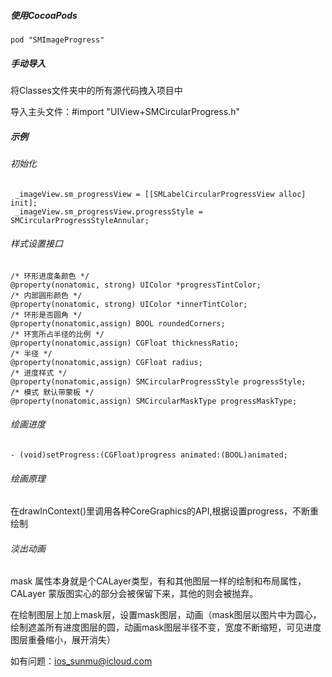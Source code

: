 
##### 使用CocoaPods

```
pod "SMImageProgress"
```

##### 手动导入

将Classes文件夹中的所有源代码拽入项目中

导入主头文件：#import "UIView+SMCircularProgress.h"

##### 示例

###### 初始化

```
 _imageView.sm_progressView = [[SMLabelCircularProgressView alloc] init];
 _imageView.sm_progressView.progressStyle = SMCircularProgressStyleAnnular;
``` 

###### 样式设置接口

```
/* 环形进度条颜色 */
@property(nonatomic, strong) UIColor *progressTintColor;
/* 内部圆形颜色 */
@property(nonatomic, strong) UIColor *innerTintColor;
/* 环形是否圆角 */
@property(nonatomic,assign) BOOL roundedCorners;
/* 环宽所占半径的比例 */
@property(nonatomic,assign) CGFloat thicknessRatio;
/* 半径 */
@property(nonatomic,assign) CGFloat radius;
/* 进度样式 */
@property(nonatomic,assign) SMCircularProgressStyle progressStyle;
/* 模式 默认带蒙板 */
@property(nonatomic,assign) SMCircularMaskType progressMaskType;
```   

###### 绘画进度

```
- (void)setProgress:(CGFloat)progress animated:(BOOL)animated;
```

###### 绘画原理

在drawInContext()里调用各种CoreGraphics的API,根据设置progress，不断重绘制


###### 淡出动画
mask 属性本身就是个CALayer类型，有和其他图层一样的绘制和布局属性，CALayer 蒙版图实心的部分会被保留下来，其他的则会被抛弃。

在绘制图层上加上mask层，设置mask图层，动画（mask图层以图片中为圆心，绘制遮盖所有进度图层的圆，动画mask图层半径不变，宽度不断缩短，可见进度图层重叠缩小，展开消失）

如有问题：ios_sunmu@icloud.com

